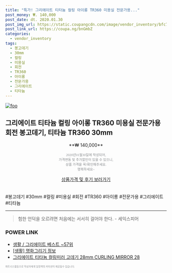 ```yaml
--- 
title: "특가! 그리에이트 티타늄 컬링 아이롱 TR360 미용실 전문가용..." 
post_money: ₩. 140,000 
post_date: dt. 2020.01.30 
post_img_url: https://static.coupangcdn.com/image/vendor_inventory/bfc7/ba1c59c68924ccb1f40a3174f719891f6252f6f685ca82bb6be03fd87ff6.jpg 
post_link_url: https://coupa.ng/bnGmbZ 
categories: 
  - vendor_inventory 
tags: 
  - 봉고데기 
  - 30mm 
  - 컬링 
  - 미용실 
  - 회전 
  - TR360 
  - 아이롱 
  - 전문가용 
  - 그리에이트 
  - 티타늄 
--- 
```

[![foo](https://static.coupangcdn.com/image/vendor_inventory/bfc7/ba1c59c68924ccb1f40a3174f719891f6252f6f685ca82bb6be03fd87ff6.jpg)](https://coupa.ng/bnGmbZ) 

## 그리에이트 티타늄 컬링 아이롱 TR360 미용실 전문가용 회전 봉고데기, 티타늄 TR360 30mm 
<p style="text-align: center;">**₩ 140,000**</p> 
<p style="text-align: center;"><span style="color: #898c8f; font-family: Georgia,Times,serif; font-size: 0.75em;">2020년01월30일에 작성되어, <br>가격변동 및 추가할인이 있을 수 있으니,<br> 상품 가격을 꼭!확인해주세요.<br>행복하세요~</span> 
</p>	 
<div markdown="0" style="text-align: center;"><a href="https://coupa.ng/bnGmbZ" class="btn btn--success">상품가격 및 후기 보러가기</a></div> 
<br><br> 
  #봉고데기 #30mm #컬링 #미용실 #회전 #TR360 #아이롱 #전문가용 #그리에이트 #티타늄 
<hr> 

> 험한 언덕을 오르려면 처음에는 서서히 걸어야 한다. - 세익스피어 


### POWER LINK

* <a href="https://blog.naver.com/santokki14/221789626791" target="_blank">생활 / 그리에이트 베스트 ~57위</a>
* <a href="https://blog.naver.com/santokki14/221766241456" target="_blank"> [생활] 명화그리기 정보 </a>
* <a href="https://blog.naver.com/fasyy4321/221790729447" target="_blank">그리에이트 티타늄 컬링미러 고데기 28mm CURLING MIRROR 28</a>

<span style="color: #898c8f; font-family: Georgia,Times,serif; font-size: 0.55em;">파트너스활동으로 작성자에게 일정액의 커미션이 제공될수 있습니다.</span> 
